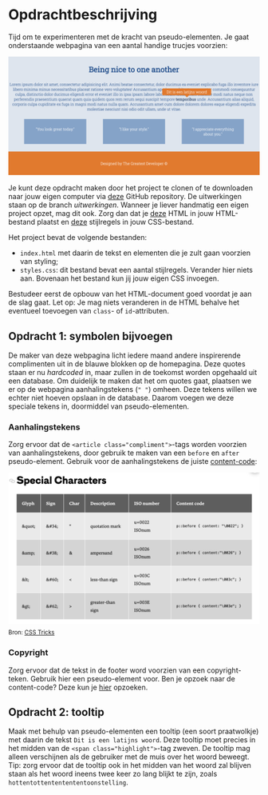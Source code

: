 # Opdrachtbeschrijving

Tijd om te experimenteren met de kracht van pseudo-elementen. Je gaat onderstaande webpagina van een aantal handige trucjes voorzien:

![Screenshot](./assets/screenshot.png)

Je kunt deze opdracht maken door het project te clonen of te downloaden naar jouw eigen computer via [deze](https://github.com/hogeschoolnovi/frontend-css-pseudo-tooltip) GitHub repository. De uitwerkingen staan op de branch *uitwerkingen*. Wanneer je liever handmatig een eigen project opzet, mag dit ook. Zorg dan dat je [deze](https://github.com/hogeschoolnovi/frontend-css-pseudo-tooltip/blob/master/index.html) HTML in jouw HTML-bestand plaatst en [deze]() stijlregels in jouw CSS-bestand.

Het project bevat de volgende bestanden:

- `index.html` met daarin de tekst en elementen die je zult gaan voorzien van styling;
- `styles.css`: dit bestand bevat een aantal stijlregels. Verander hier niets aan. Bovenaan het bestand kun jij jouw eigen CSS invoegen. 

Bestudeer eerst de opbouw van het HTML-document goed voordat je aan de slag gaat. Let op: Je mag niets veranderen in de HTML behalve het eventueel toevoegen van `class`- of `id`-attributen.

## Opdracht 1: symbolen bijvoegen
De maker van deze webpagina licht iedere maand andere inspirerende complimenten uit in de blauwe blokken op de homepagina. Deze quotes staan er nu _hardcoded_ in, maar zullen in de toekomst worden opgehaald uit een database. Om duidelijk te maken dat het om quotes gaat, plaatsen we er op de webpagina aanhalingstekens (`" "`) omheen. Deze tekens willen we echter niet hoeven opslaan in de database. Daarom voegen we deze speciale tekens in, doormiddel van pseudo-elementen.

### Aanhalingstekens
Zorg ervoor dat de `<article class="compliment">`-tags worden voorzien van aanhalingstekens, door gebruik te maken van een `before` en `after` pseudo-element. Gebruik voor de aanhalingstekens de juiste [content-code](https://css-tricks.com/snippets/html/glyphs/#aa-special-characters):

![Glyph overview](./assets/content-code-css-tricks-table.png)
<sub>Bron: [CSS Tricks](https://css-tricks.com/snippets/html/glyphs/#aa-special-characters) </sub>

### Copyright
Zorg ervoor dat de tekst in de footer word voorzien van een copyright-teken. Gebruik hier een pseudo-element voor. Ben je opzoek naar de content-code? Deze kun je [hier](https://css-tricks.com/snippets/html/glyphs/#aa-latin-1-entity-set-for-html) opzoeken.


## Opdracht 2: tooltip
Maak met behulp van pseudo-elementen een tooltip (een soort praatwolkje) met daarin de tekst `Dit is een latijns woord`. Deze tooltip moet precies in het midden van de `<span class="highlight">`-tag zweven. De tooltip mag alleen verschijnen als de gebruiker met de muis over het woord beweegt. Tip: zorg ervoor dat de tooltip ook in het midden van het woord zal blijven staan als het woord ineens twee keer zo lang blijkt te zijn, zoals `hottentottententententoonstelling`.
